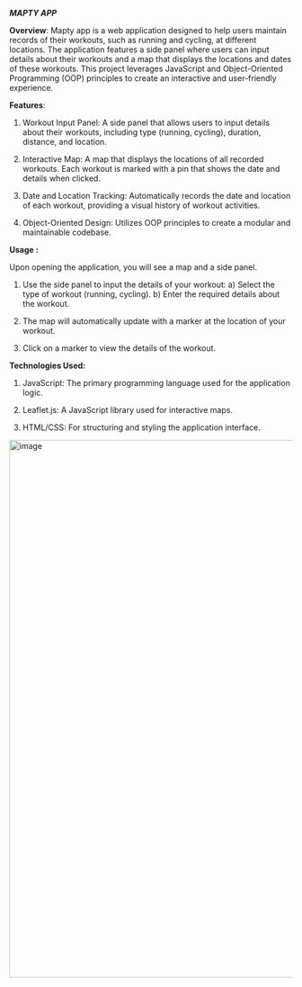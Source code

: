 _**MAPTY APP**_

**Overview**:
Mapty app is a web application designed to help users maintain records of their workouts, such as running and cycling, at different locations. The application features a side panel where users can input details about their workouts and a map that displays the locations and dates of these workouts. This project leverages JavaScript and Object-Oriented Programming (OOP) principles to create an interactive and user-friendly experience.

**Features**:

   1. Workout Input Panel: A side panel that allows users to input details about their workouts, including type (running, cycling), duration, distance, and location.

   2. Interactive Map: A map that displays the locations of all recorded workouts. Each workout is marked with a pin that shows the date and details when clicked.

   3. Date and Location Tracking: Automatically records the date and location of each workout, providing a visual history of workout activities.

   4. Object-Oriented Design: Utilizes OOP principles to create a modular and maintainable codebase.


**Usage :**

Upon opening the application, you will see a map and a side panel.

1. Use the side panel to input the details of your workout:
      a) Select the type of workout (running, cycling).
      b) Enter the required details about the workout.
   
2. The map will automatically update with a marker at the location of your workout.
   
3. Click on a marker to view the details of the workout.


**Technologies Used:**

1. JavaScript: The primary programming language used for the application logic.

2. Leaflet.js: A JavaScript library used for interactive maps.

3. HTML/CSS: For structuring and styling the application interface.



<img width="956" alt="image" src="https://github.com/soumil005/Mapty-App/assets/144139092/1651b122-1c1d-4c9b-ad80-cd838034fc2e">









